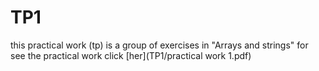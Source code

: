 # TP1
this practical work (tp) is a group of exercises in "Arrays and strings" for see the practical work click [her](TP1/practical work 1.pdf)  
